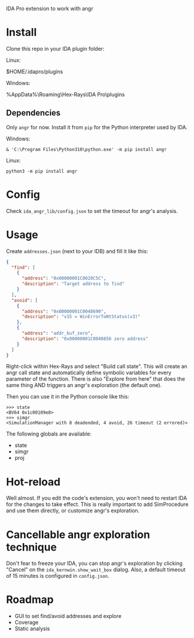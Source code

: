 IDA Pro extension to work with angr

# Install

Clone this repo in your IDA plugin folder:

Linux:

$HOME/.idapro/plugins

Windows:

%AppData%\Roaming\Hex-Rays\IDA Pro\plugins

## Dependencies

Only `angr` for now. Install it from `pip` for the Python interpreter used by IDA.

Windows:

```
& 'C:\Program Files\Python310\python.exe' -m pip install angr
```

Linux:

```
python3 -m pip install angr
```

# Config

Check `ida_angr_lib/config.json` to set the timeout for angr's analysis.

# Usage

Create `addresses.json` (next to your IDB) and fill it like this:

```json
{
  "find": [
    {
      "address": "0x00000001C0020C5C",
      "description": "Target address to find"
    }
  ],
  "avoid": [
    {
      "address": "0x00000001C0048690",
      "description": "v15 = WinErrorToNtStatus(v3)"
    },
    {
      "address": "addr_buf_zero",
      "description": "0x00000001C0048656 zero address"
    }
  ]
}
```

Right-click within Hex-Rays and select "Build call state". This will create an angr call state and automatically define symbolic variables for every parameter of the function. There is also "Explore from here" that does the same thing AND triggers an angr's exploration (the default one).

Then you can use it in the Python console like this:

```
>>> state
<BV64 0x1c00109e8>
>>> simgr
<SimulationManager with 8 deadended, 4 avoid, 26 timeout (2 errored)>
```

The following globals are available:

* state
* simgr
* proj

# Hot-reload

Well almost. If you edit the code's extension, you won't need to restart IDA for the changes to take effect. This is really important to add SimProcedure and use them directly, or customize angr's exploration.

# Cancellable angr exploration technique

Don't fear to freeze your IDA, you can stop angr's exploration by clicking "Cancel" on the `ida_kernwin.show_wait_box` dialog. Also, a default timeout of 15 minutes is configured in `config.json`.

# Roadmap

* GUI to set find/avoid addresses and explore
* Coverage
* Static analysis
